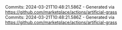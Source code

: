 Commits: 2024-03-21T10:48:21.586Z - Generated via https://github.com/marketplace/actions/artificial-grass
<br>
Commits: 2024-03-21T10:48:21.586Z - Generated via https://github.com/marketplace/actions/artificial-grass
<br>
